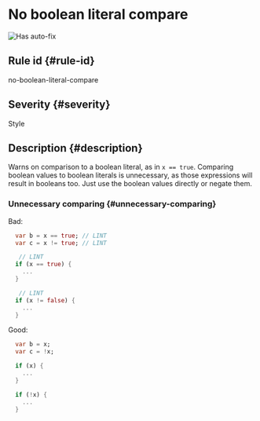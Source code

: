 # No boolean literal compare

![Has auto-fix](https://img.shields.io/badge/-has%20auto--fix-success)

## Rule id {#rule-id}

no-boolean-literal-compare

## Severity {#severity}

Style

## Description {#description}

Warns on comparison to a boolean literal, as in `x == true`. Comparing boolean values to boolean literals is unnecessary, as those expressions will result in booleans too. Just use the boolean values directly or negate them.

### Unnecessary comparing {#unnecessary-comparing}

Bad:

```dart
  var b = x == true; // LINT
  var c = x != true; // LINT

   // LINT
  if (x == true) {
    ...
  }

   // LINT
  if (x != false) {
    ...
  }
```

Good:

```dart
  var b = x;
  var c = !x;

  if (x) {
    ...
  }

  if (!x) {
    ...
  }
```
